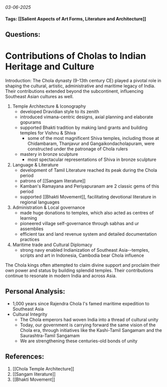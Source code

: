 *03-06-2025*
#### Tags: [[Salient Aspects of Art Forms, Literature and Architecture]]


## Questions:


# Contributions of Cholas to Indian Heritage and Culture

Introduction: The Chola dynasty (9-13th century CE) played a pivotal role in shaping the cultural, artistic, administrative and maritime legacy of India. Their contributions extended beyond the subcontinent, influencing Southeast Asian cultures as well.

1. Temple Architecture & Iconography
	- developed Dravidian style to its zenith
	- introduced vimana-centric designs, axial planning and elaborate gopurams
	- supported Bhakti tradition by making land grants and building temples for Vishnu & Shiva
		- some of the most magnificent Shiva temples, including those at Chidambaram, Thanjavur and Gangaikondacholapuram, were constructed under the patronage of Chola rulers
	- mastery in bronze sculpture
		- most spectacular representations of Shiva in bronze sculpture
2. Language & Literature
	- development of Tamil Literature reached its peak during the Chola period
	- patrons of [[Sangam literature]]
	- Kamban's Ramayana and Periyapuranam are 2 classic gems of this period
	- supported [[Bhakti Movement]], facilitating devotional literature in regional languages
3. Administration & Local governance
	- made huge donations to temples, which also acted as centres of learning
	- pioneered village self-governance through sabhas and ur assemblies
	- efficient tax and land revenue system and detailed documentation practices
4. Maritime trade and Cultural Diplomacy
	- strong navy enabled Indianization of Southeast Asia--temples, scripts and art in Indonesia, Cambodia bear Chola influence


The Chola kings often attempted to claim divine support and proclaim their own power and status by building splendid temples. Their contributions continue to resonate in modern India and across Asia.



## Personal Analysis:

- 1,000 years since Rajendra Chola I's famed maritime expedition to Southeast Asia
- Cultural Integrity
	- The Chola emperors had woven India into a thread of cultural unity 
	- Today, our government is carrying forward the same vision of the Chola era, through initiatives like the Kashi-Tamil Sangamam and the Saurashtra-Tamil Sangamam 
	- We are strengthening these centuries-old bonds of unity
## References:

1. [[Chola Temple Architecture]]
2. [[Sangam literature]]
3. [[Bhakti Movement]]